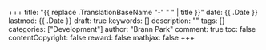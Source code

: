 +++
title: "{{ replace .TranslationBaseName "-" " " | title }}"
date: {{ .Date }}
lastmod: {{ .Date }}
draft: true
keywords: []
description: ""
tags: []
categories: ["Development"]
author: "Brann Park"
comment: true
toc: false
contentCopyright: false
reward: false
mathjax: false
+++
